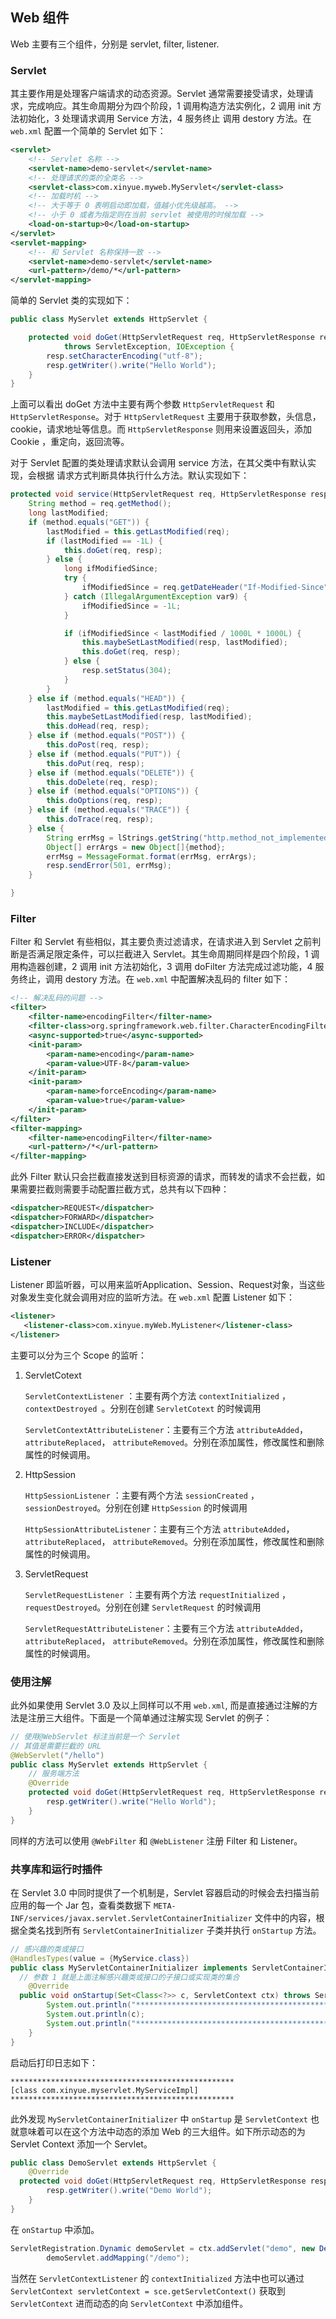 ## Web 组件

Web 主要有三个组件，分别是 servlet, filter, listener.

### Servlet

其主要作用是处理客户端请求的动态资源。Servlet 通常需要接受请求，处理请求，完成响应。其生命周期分为四个阶段，1 调用构造方法实例化，2 调用 init 方法初始化，3 处理请求调用 Service 方法，4 服务终止 调用 destory 方法。在 `web.xml` 配置一个简单的 Servlet 如下：

```xml
<servlet>
    <!-- Servlet 名称 -->
    <servlet-name>demo-servlet</servlet-name>
    <!-- 处理请求的类的全类名 -->
    <servlet-class>com.xinyue.myweb.MyServlet</servlet-class>
    <!-- 加载时机 -->
    <!-- 大于等于 0 表明启动即加载，值越小优先级越高。 -->
    <!-- 小于 0 或者为指定则在当前 servlet 被使用的时候加载 -->
    <load-on-startup>0</load-on-startup>
</servlet>
<servlet-mapping>
    <!-- 和 Servlet 名称保持一致 -->
    <servlet-name>demo-servlet</servlet-name>
    <url-pattern>/demo/*</url-pattern>
</servlet-mapping>
```

简单的  Servlet 类的实现如下：

```java
public class MyServlet extends HttpServlet {

    protected void doGet(HttpServletRequest req, HttpServletResponse resp)
            throws ServletException, IOException {
        resp.setCharacterEncoding("utf-8");
        resp.getWriter().write("Hello World");
    }
}
```

上面可以看出 doGet 方法中主要有两个参数 `HttpServletRequest` 和 `HttpServletResponse`。对于 `HttpServletRequest` 主要用于获取参数，头信息， cookie，请求地址等信息。而 `HttpServletResponse` 则用来设置返回头，添加 Cookie ，重定向，返回流等。

对于 Servlet 配置的类处理请求默认会调用 service 方法，在其父类中有默认实现，会根据 请求方式判断具体执行什么方法。默认实现如下：

```java
protected void service(HttpServletRequest req, HttpServletResponse resp) throws ServletException, IOException {
    String method = req.getMethod();
    long lastModified;
    if (method.equals("GET")) {
        lastModified = this.getLastModified(req);
        if (lastModified == -1L) {
            this.doGet(req, resp);
        } else {
            long ifModifiedSince;
            try {
                ifModifiedSince = req.getDateHeader("If-Modified-Since");
            } catch (IllegalArgumentException var9) {
                ifModifiedSince = -1L;
            }

            if (ifModifiedSince < lastModified / 1000L * 1000L) {
                this.maybeSetLastModified(resp, lastModified);
                this.doGet(req, resp);
            } else {
                resp.setStatus(304);
            }
        }
    } else if (method.equals("HEAD")) {
        lastModified = this.getLastModified(req);
        this.maybeSetLastModified(resp, lastModified);
        this.doHead(req, resp);
    } else if (method.equals("POST")) {
        this.doPost(req, resp);
    } else if (method.equals("PUT")) {
        this.doPut(req, resp);
    } else if (method.equals("DELETE")) {
        this.doDelete(req, resp);
    } else if (method.equals("OPTIONS")) {
        this.doOptions(req, resp);
    } else if (method.equals("TRACE")) {
        this.doTrace(req, resp);
    } else {
        String errMsg = lStrings.getString("http.method_not_implemented");
        Object[] errArgs = new Object[]{method};
        errMsg = MessageFormat.format(errMsg, errArgs);
        resp.sendError(501, errMsg);
    }

}
```


### Filter

Filter 和 Servlet 有些相似，其主要负责过滤请求，在请求进入到 Servlet 之前判断是否满足限定条件，可以拦截进入 Servlet。其生命周期同样是四个阶段，1 调用构造器创建，2 调用 init 方法初始化，3 调用 doFilter 方法完成过滤功能，4 服务终止，调用 destory 方法。在 `web.xml` 中配置解决乱码的 filter 如下：

```xml
<!-- 解决乱码的问题 -->
<filter>
    <filter-name>encodingFilter</filter-name>
    <filter-class>org.springframework.web.filter.CharacterEncodingFilter</filter-class>
    <async-supported>true</async-supported>
    <init-param>
        <param-name>encoding</param-name>
        <param-value>UTF-8</param-value>
    </init-param>
    <init-param>
        <param-name>forceEncoding</param-name>
        <param-value>true</param-value>
    </init-param>
</filter>
<filter-mapping>
    <filter-name>encodingFilter</filter-name>
    <url-pattern>/*</url-pattern>
</filter-mapping>
```

此外 Filter 默认只会拦截直接发送到目标资源的请求，而转发的请求不会拦截，如果需要拦截则需要手动配置拦截方式，总共有以下四种：
```xml
<dispatcher>REQUEST</dispatcher> 
<dispatcher>FORWARD</dispatcher>  
<dispatcher>INCLUDE</dispatcher>  
<dispatcher>ERROR</dispatcher>
```

### Listener

Listener 即监听器，可以用来监听Application、Session、Request对象，当这些对象发生变化就会调用对应的监听方法。在 `web.xml` 配置 Listener 如下：

```xml
<listener>
   <listener-class>com.xinyue.myWeb.MyListener</listener-class>
</listener>
```

主要可以分为三个 Scope 的监听：

1. ServletCotext

   `ServletContextListener` ：主要有两个方法  `contextInitialized` ，`contextDestroyed `。分别在创建 `ServletCotext` 的时候调用

   `ServletContextAttributeListener`：主要有三个方法 `attributeAdded`， `attributeReplaced`， `attributeRemoved`。分别在添加属性，修改属性和删除属性的时候调用。

2. HttpSession

   `HttpSessionListener` ：主要有两个方法  `sessionCreated` ，`sessionDestroyed`。分别在创建 `HttpSession` 的时候调用

   `HttpSessionAttributeListener`：主要有三个方法 `attributeAdded`， `attributeReplaced`， `attributeRemoved`。分别在添加属性，修改属性和删除属性的时候调用。

3. ServletRequest

   `ServletRequestListener` ：主要有两个方法  `requestInitialized` ，`requestDestroyed`。分别在创建 `ServletRequest` 的时候调用

   `ServletRequestAttributeListener`：主要有三个方法 `attributeAdded`， `attributeReplaced`， `attributeRemoved`。分别在添加属性，修改属性和删除属性的时候调用。

### 使用注解

此外如果使用 Servlet 3.0 及以上同样可以不用 `web.xml`, 而是直接通过注解的方法是注册三大组件。下面是一个简单通过注解实现 Servlet 的例子：
```java
// 使用@WebServlet 标注当前是一个 Servlet 
// 其值是需要拦截的 URL
@WebServlet("/hello")
public class MyServlet extends HttpServlet {
    // 服务端方法
    @Override
    protected void doGet(HttpServletRequest req, HttpServletResponse resp) throws IOException {
        resp.getWriter().write("Hello World");
    }
}
```
同样的方法可以使用 `@WebFilter` 和 `@WebListener` 注册 Filter 和 Listener。

### 共享库和运行时插件
在 Servlet 3.0 中同时提供了一个机制是，Servlet 容器启动的时候会去扫描当前应用的每一个 Jar 包，查看类数据下 `META-INF/services/javax.servlet.ServletContainerInitializer` 文件中的内容，根据全类名找到所有 `ServletContainerInitializer` 子类并执行 `onStartup` 方法。
```java
// 感兴趣的类或接口
@HandlesTypes(value = {MyService.class})
public class MyServletContainerInitializer implements ServletContainerInitializer {
  // 参数 1 就是上面注解感兴趣类或接口的子接口或实现类的集合
    @Override
  public void onStartup(Set<Class<?>> c, ServletContext ctx) throws ServletException {
        System.out.println("**************************************************");
        System.out.println(c);
        System.out.println("**************************************************");
    }
}
```
启动后打印日志如下：
```log
**************************************************
[class com.xinyue.myservlet.MyServiceImpl]
**************************************************
```

此外发现 `MyServletContainerInitializer` 中 `onStartup` 是 `ServletContext` 也就意味着可以在这个方法中动态的添加 Web 的三大组件。如下所示动态的为 Servlet Context 添加一个 Servlet。
```java
public class DemoServlet extends HttpServlet {
    @Override
  protected void doGet(HttpServletRequest req, HttpServletResponse resp) throws ServletException, IOException {
        resp.getWriter().write("Demo World");
    }
}
```
在 `onStartup` 中添加。
```java
ServletRegistration.Dynamic demoServlet = ctx.addServlet("demo", new DemoServlet());
        demoServlet.addMapping("/demo");
```
当然在 `ServletContextListener` 的 `contextInitialized` 方法中也可以通过 `ServletContext servletContext = sce.getServletContext()` 获取到 `ServletContext`  进而动态的向 `ServletContext` 中添加组件。